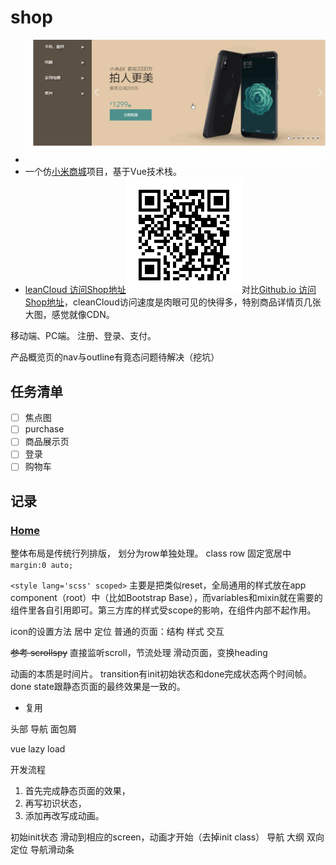 # shop

- ![shophomepage](./modules/static/shophomepage.gif)
- 一个仿[小米商城](https://www.mi.com/)项目，基于Vue技术栈。
- [leanCloud 访问Shop地址](https://shonesinglone.leanapp.cn/shop/)![leancloud_addr](./modules/static/leancloud_addr.png)对比[Github.io 访问Shop地址](https://shonesinglone.github.io/shop/#/)，cleanCloud访问速度是肉眼可见的快得多，特别商品详情页几张大图，感觉就像CDN。

移动端、PC端。 
注册、登录、支付。

产品概览页的nav与outline有竟态问题待解决（挖坑）

## 任务清单

- [ ] 焦点图
- [ ] purchase
- [ ] 商品展示页
- [ ] 登录
- [ ] 购物车

## 记录

### [Home](https://www.mi.com/)
整体布局是传统行列排版， 划分为row单独处理。 class row 固定宽居中 `margin:0 auto;`

`<style lang='scss' scoped>`
主要是把类似reset，全局通用的样式放在app component（root）中（比如Bootstrap Base），而variables和mixin就在需要的组件里各自引用即可。第三方库的样式受scope的影响，在组件内部不起作用。

icon的设置方法
居中
定位
普通的页面：结构 样式 交互

~~参考 scrollspy~~
直接监听scroll，节流处理
滑动页面，变换heading

动画的本质是时间片。
transition有init初始状态和done完成状态两个时间帧。done state跟静态页面的最终效果是一致的。

- 复用

头部
导航
面包屑

vue lazy load

开发流程

1. 首先完成静态页面的效果，
1. 再写初识状态，
1. 添加再改写成动画。

初始init状态
滑动到相应的screen，动画才开始（去掉init class）
导航 大纲 双向定位
导航滑动条